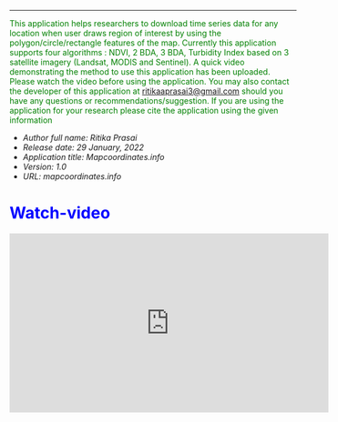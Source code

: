 




***
 <font color='green'>This application helps researchers to download time series data for any location when user draws region of interest by using the polygon/circle/rectangle features of the map. Currently this application supports four algorithms : NDVI, 2 BDA, 3 BDA, Turbidity Index based on 3 satellite imagery (Landsat, MODIS and Sentinel). A quick video demonstrating the method to use this application has been uploaded. Please watch the video before using the application. You may also contact  the developer of this application at ritikaaprasai3@gmail.com should you have any questions or recommendations/suggestion. If you are using the application for your research please cite the application using the given information</font>





- *Author full name: Ritika Prasai*
- *Release date: 29 January, 2022*
- *Application title: Mapcoordinates.info*
- *Version: 1.0*
- *URL: mapcoordinates.info*

<h1><font color='blue'>Watch-video</font> </h1>

<p align="center">
<iframe width="560" height="315" src="https://www.youtube.com/embed/jgkYn6oyucY" title="YouTube video player" frameborder="0" allow="accelerometer; autoplay; clipboard-write; encrypted-media; gyroscope; picture-in-picture" allowfullscreen></iframe>
</p>

